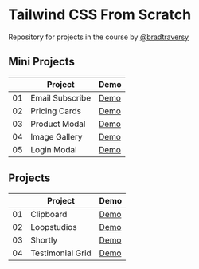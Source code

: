 # Tailwind CSS From Scratch

Repository for projects in the course by [@bradtraversy](https://github.com/bradtraversy)

## Mini Projects

|     | Project         | Demo                                                                 |
| --- | --------------- | -------------------------------------------------------------------- |
| 01  | Email Subscribe | [Demo](https://raubaca.github.io/tailwind-projects/email-subscribe/) |
| 02  | Pricing Cards   | [Demo](https://raubaca.github.io/tailwind-projects/pricing-cards/)   |
| 03  | Product Modal   | [Demo](https://raubaca.github.io/tailwind-projects/product-modal/)   |
| 04  | Image Gallery   | [Demo](https://raubaca.github.io/tailwind-projects/image-gallery/)   |
| 05  | Login Modal     | [Demo](https://raubaca.github.io/tailwind-projects/login-modal/)     |

## Projects

|     | Project          | Demo                                                                  |
| --- | ---------------- | --------------------------------------------------------------------- |
| 01  | Clipboard        | [Demo](https://raubaca.github.io/tailwind-projects/clipboard/)        |
| 02  | Loopstudios      | [Demo](https://raubaca.github.io/tailwind-projects/loopstudios/)      |
| 03  | Shortly          | [Demo](https://raubaca.github.io/tailwind-projects/shortly/)          |
| 04  | Testimonial Grid | [Demo](https://raubaca.github.io/tailwind-projects/testimonial-grid/) |

